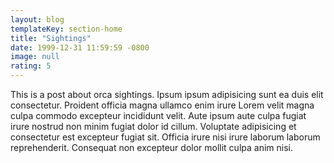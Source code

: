 ```yaml
---
layout: blog
templateKey: section-home
title: "Sightings"
date: 1999-12-31 11:59:59 -0800
image: null
rating: 5
---
```


This is a post about orca sightings. Ipsum ipsum adipisicing sunt ea duis elit consectetur. Proident officia magna ullamco enim irure Lorem velit magna culpa commodo excepteur incididunt velit. Aute ipsum aute culpa fugiat irure nostrud non minim fugiat dolor id cillum. Voluptate adipisicing et consectetur est excepteur fugiat sit. Officia irure nisi irure laborum laborum reprehenderit. Consequat non excepteur dolor mollit culpa anim nisi.
